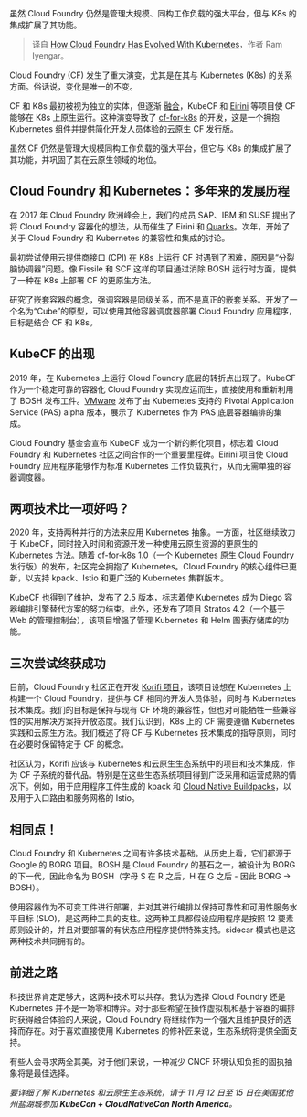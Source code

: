 
<!--
title: Cloud Foundry 如何与 Kubernetes 共同发展
cover: https://cdn.thenewstack.io/media/2024/10/38422f4b-railroad.jpg
-->

虽然 Cloud Foundry 仍然是管理大规模、同构工作负载的强大平台，但与 K8s 的集成扩展了其功能。

> 译自 [How Cloud Foundry Has Evolved With Kubernetes](https://thenewstack.io/the-evolution-of-cloud-foundry-with-kubernetes/)，作者 Ram Iyengar。

Cloud Foundry (CF) 发生了重大演变，尤其是在其与 Kubernetes (K8s) 的关系方面。俗话说，变化是唯一的不变。

CF 和 K8s 最初被视为独立的实体，但逐渐 [融合](https://thenewstack.io/kubernetes-and-cloud-foundry-better-together/)，KubeCF 和 [Eirini](https://thenewstack.io/with-project-eirini-cloud-foundry-adapts-to-a-new-open-source-ecosystem/) 等项目使 CF 能够在 K8s 上原生运行。这种演变导致了 [cf-for-k8s](https://thenewstack.io/cloud-foundry-aims-to-bring-the-ease-of-cf-push-to-kubernetes/) 的开发，这是一个拥抱 Kubernetes 组件并提供简化开发人员体验的云原生 CF 发行版。

虽然 CF 仍然是管理大规模同构工作负载的强大平台，但它与 K8s 的集成扩展了其功能，并巩固了其在云原生领域的地位。

## Cloud Foundry 和 Kubernetes：多年来的发展历程

在 2017 年 Cloud Foundry 欧洲峰会上，我们的成员 SAP、IBM 和 SUSE 提出了将 Cloud Foundry 容器化的想法，从而催生了 Eirini 和 [Quarks](https://thenewstack.io/cloud-foundry-containerized-project-quarks-and-project-eirini/)。次年，开始了关于 Cloud Foundry 和 Kubernetes 的兼容性和集成的讨论。

最初尝试使用云提供商接口 (CPI) 在 K8s 上运行 CF 时遇到了困难，原因是“分裂脑协调器”问题。像 Fissile 和 SCF 这样的项目通过消除 BOSH 运行时方面，提供了一种在 K8s 上部署 CF 的更原生方法。

研究了嵌套容器的概念，强调容器是同级关系，而不是真正的嵌套关系。开发了一个名为“Cube”的原型，可以使用其他容器调度器部署 Cloud Foundry 应用程序，目标是结合 CF 和 K8s。

## KubeCF 的出现

2019 年，在 Kubernetes 上运行 Cloud Foundry 底层的转折点出现了。KubeCF 作为一个稳定可靠的容器化 Cloud Foundry 实现应运而生，直接使用和重新利用了 BOSH 发布工件。[VMware](https://tanzu.vmware.com?utm_content=inline+mention) 发布了由 Kubernetes 支持的 Pivotal Application Service (PAS) alpha 版本，展示了 Kubernetes 作为 PAS 底层容器编排的集成。

Cloud Foundry 基金会宣布 KubeCF 成为一个新的孵化项目，标志着 Cloud Foundry 和 Kubernetes 社区之间合作的一个重要里程碑。Eirini 项目使 Cloud Foundry 应用程序能够作为标准 Kubernetes 工作负载执行，从而无需单独的容器调度器。

## 两项技术比一项好吗？

2020 年，支持两种并行的方法来应用 Kubernetes 抽象。一方面，社区继续致力于 KubeCF，同时投入时间和资源开发一种使用云原生资源的更原生的 Kubernetes 方法。随着 cf-for-k8s 1.0（一个 Kubernetes 原生 Cloud Foundry 发行版）的发布，社区完全拥抱了 Kubernetes。Cloud Foundry 的核心组件已更新，以支持 kpack、Istio 和更广泛的 Kubernetes 集群版本。

KubeCF 也得到了维护，发布了 2.5 版本，标志着使 Kubernetes 成为 Diego 容器编排引擎替代方案的努力结束。此外，还发布了项目 Stratos 4.2（一个基于 Web 的管理控制台），该项目增强了管理 Kubernetes 和 Helm 图表存储库的功能。

## 三次尝试终获成功

目前，Cloud Foundry 社区正在开发 [Korifi 项目](https://thenewstack.io/cloud-foundry-launches-korifi-to-ease-kubernetes-development/)，该项目设想在 Kubernetes 上构建一个 Cloud Foundry，提供与 CF 相同的开发人员体验，同时与 Kubernetes 技术集成。我们的目标是保持与现有 CF 环境的兼容性，但也对可能牺牲一些兼容性的实用解决方案持开放态度。我们认识到，K8s 上的 CF 需要遵循 Kubernetes 实践和云原生方法。我们概述了将 CF 与 Kubernetes 技术集成的指导原则，同时在必要时保留特定于 CF 的概念。

社区认为，Korifi 应该与 Kubernetes 和云原生生态系统中的项目和技术集成，作为 CF 子系统的替代品。特别是在这些生态系统项目得到广泛采用和运营成熟的情况下。例如，用于应用程序工件生成的 kpack 和 [Cloud Native Buildpacks](https://thenewstack.io/streamlined-apm-integration-in-cloud-native-buildpacks/)，以及用于入口路由和服务网格的 Istio。
## 相同点！

Cloud Foundry 和 Kubernetes 之间有许多技术基础。从历史上看，它们都源于 Google 的 BORG 项目。BOSH 是 Cloud Foundry 的基石之一，被设计为 BORG 的下一代，因此命名为 BOSH（字母 S 在 R 之后，H 在 G 之后 - 因此 BORG -> BOSH）。

使用容器作为不可变工件进行部署，并对其进行编排以保持可靠性和可用性服务水平目标 (SLO)，是这两种工具的支柱。这两种工具都假设应用程序是按照 12 要素原则设计的，并且对要部署的有状态应用程序提供特殊支持。sidecar 模式也是这两种技术共同拥有的。

## 前进之路

科技世界肯定足够大，这两种技术可以共存。我认为选择 Cloud Foundry 还是 Kubernetes 并不是一场零和博弈。对于那些希望在操作虚拟机和基于容器的编排时获得融合体验的人来说，Cloud Foundry 将继续作为一个强大且维护良好的选择而存在。对于喜欢直接使用 Kubernetes 的修补匠来说，生态系统将提供全面支持。

有些人会寻求两全其美，对于他们来说，一种减少 CNCF 环境认知负担的固执抽象将是最佳选择。

*要详细了解 Kubernetes 和云原生生态系统，请于 11 月 12 日至 15 日在美国犹他州盐湖城参加 **KubeCon + CloudNativeCon North America**。*
